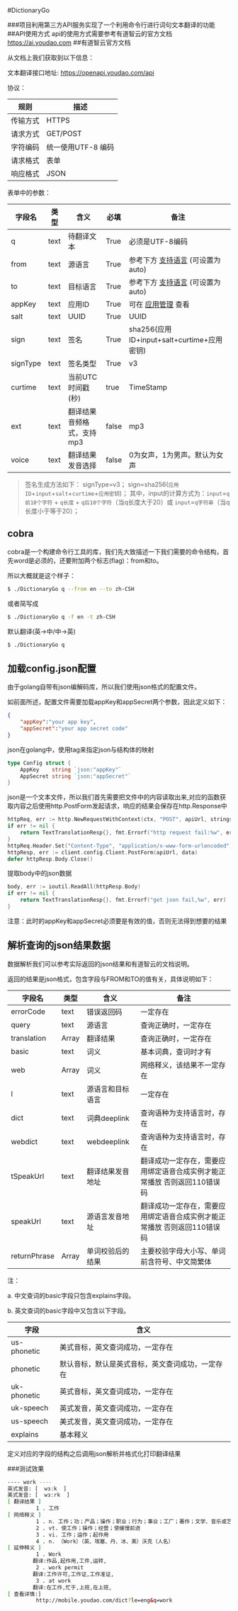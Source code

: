 #DictionaryGo

###项目利用第三方API服务实现了一个利用命令行进行词句文本翻译的功能
##API使用方式
api的使用方式需要参考有道智云的官方文档
https://ai.youdao.com
##有道智云官方文档

从文档上我们获取到以下信息：

文本翻译接口地址: https://openapi.youdao.com/api

协议：

| 规则     | 描述               |
| -------- | ------------------ |
| 传输方式 | HTTPS              |
| 请求方式 | GET/POST           |
| 字符编码 | 统一使用UTF-8 编码 |
| 请求格式 | 表单               |
| 响应格式 | JSON               |

表单中的参数：

| 字段名   | 类型 | 含义                      | 必填  | 备注                                                         |
| -------- | ---- | ------------------------- | ----- | ------------------------------------------------------------ |
| q        | text | 待翻译文本                | True  | 必须是UTF-8编码                                              |
| from     | text | 源语言                    | True  | 参考下方 [支持语言](https://ai.youdao.com/DOCSIRMA/html/自然语言翻译/API文档/文本翻译服务/文本翻译服务-API文档.html#section-9) (可设置为auto) |
| to       | text | 目标语言                  | True  | 参考下方 [支持语言](https://ai.youdao.com/DOCSIRMA/html/自然语言翻译/API文档/文本翻译服务/文本翻译服务-API文档.html#section-9) (可设置为auto) |
| appKey   | text | 应用ID                    | True  | 可在 [应用管理](https://ai.youdao.com/appmgr.s) 查看         |
| salt     | text | UUID                      | True  | UUID                                                         |
| sign     | text | 签名                      | True  | sha256(应用ID+input+salt+curtime+应用密钥)                   |
| signType | text | 签名类型                  | True  | v3                                                           |
| curtime  | text | 当前UTC时间戳(秒)         | true  | TimeStamp                                                    |
| ext      | text | 翻译结果音频格式，支持mp3 | false | mp3                                                          |
| voice    | text | 翻译结果发音选择          | false | 0为女声，1为男声。默认为女声                                 |

> 签名生成方法如下：
> signType=v3；
> sign=sha256(`应用ID`+`input`+`salt`+`curtime`+`应用密钥`)；
> 其中，input的计算方式为：`input`=`q前10个字符` + `q长度` + `q后10个字符`（当q长度大于20）或 `input`=`q字符串`（当q长度小于等于20）；
## cobra

cobra是一个构建命令行工具的库，我们先大致描述一下我们需要的命令结构，首先word是必须的，还要附加两个标志(flag)：from和to。

所以大概就是这个样子：

```bash
$ ./DictionaryGo q --from en --to zh-CSH
```

或者简写成

```bash
$ ./DictionaryGo q -f en -t zh-CSH
```
默认翻译(英->中/中->英)
```bash
$ ./DictionaryGo q 
```

## 加载config.json配置

由于golang自带有json编解码库，所以我们使用json格式的配置文件。

如前面所述，配置文件需要加载appKey和appSecret两个参数，因此定义如下：

```json
{
    "appKey":"your app key",
    "appSecret":"your app secret code"
}
```

json在golang中，使用tag来指定json与结构体的映射

```go
type Config struct {
	AppKey    string `json:"appKey"`
	AppSecret string `json:"appSecret"`
}
```

json是一个文本文件，所以我们首先需要把文件中的内容读取出来,对应的函数获取内容之后使用http.PostForm发起请求，响应的结果会保存在http.Response中

```go
httpReq, err := http.NewRequestWithContext(ctx, "POST", apiUrl, strings.NewReader(data.Encode()))
if err != nil {
    return TextTranslationResp{}, fmt.Errorf("http request fail:%w", err)
}
httpReq.Header.Set("Content-Type", "application/x-www-form-urlencoded")
httpResp, err := client.config.Client.PostForm(apiUrl, data)
defer httpResp.Body.Close()
```

提取body中的json数据

```go
body, err := ioutil.ReadAll(httpResp.Body)
if err != nil {
    return TextTranslationResp{}, fmt.Errorf("get json fail,%w", err)
}
```

注意：此时的appKey和appSecret必须要是有效的值，否则无法得到想要的结果
## 解析查询的json结果数据

数据解析我们可以参考实际返回的json结果和有道智云的文档说明。

返回的结果是json格式，包含字段与FROM和TO的值有关，具体说明如下：

| 字段名       | 类型  | 含义             | 备注                                                         |
| ------------ | ----- | ---------------- | ------------------------------------------------------------ |
| errorCode    | text  | 错误返回码       | 一定存在                                                     |
| query        | text  | 源语言           | 查询正确时，一定存在                                         |
| translation  | Array | 翻译结果         | 查询正确时，一定存在                                         |
| basic        | text  | 词义             | 基本词典，查词时才有                                         |
| web          | Array | 词义             | 网络释义，该结果不一定存在                                   |
| l            | text  | 源语言和目标语言 | 一定存在                                                     |
| dict         | text  | 词典deeplink     | 查询语种为支持语言时，存在                                   |
| webdict      | text  | webdeeplink      | 查询语种为支持语言时，存在                                   |
| tSpeakUrl    | text  | 翻译结果发音地址 | 翻译成功一定存在，需要应用绑定语音合成实例才能正常播放 否则返回110错误码 |
| speakUrl     | text  | 源语言发音地址   | 翻译成功一定存在，需要应用绑定语音合成实例才能正常播放 否则返回110错误码 |
| returnPhrase | Array | 单词校验后的结果 | 主要校验字母大小写、单词前含符号、中文简繁体                 |

注：

a. 中文查词的basic字段只包含explains字段。

b. 英文查词的basic字段中又包含以下字段。

| 字段        | 含义                                             |
| ----------- | ------------------------------------------------ |
| us-phonetic | 美式音标，英文查词成功，一定存在                 |
| phonetic    | 默认音标，默认是英式音标，英文查词成功，一定存在 |
| uk-phonetic | 英式音标，英文查词成功，一定存在                 |
| uk-speech   | 英式发音，英文查词成功，一定存在                 |
| us-speech   | 美式发音，英文查词成功，一定存在                 |
| explains    | 基本释义                               

定义对应的字段的结构之后调用json解析并格式化打印翻译结果

###测试效果
```bash
---- work ----
英式发音: [  wɜːk  ]
美式发音: [  wɜːrk  ]
[ 翻译结果 ]
         1 . 工作
[ 网络释义 ]
         1 . n. 工作；功；产品；操作；职业；行为；事业；工厂；著作；文学、音乐或艺术作品
         2 . vt. 使工作；操作；经营；使缓慢前进
         3 . vi. 工作；运作；起作用
         4 . n. （Work）（英、埃塞、丹、冰、美）沃克（人名）
[ 延伸释义 ]
         1 . Work
        翻译:作品,起作用,工件,运转,
         2 . work permit
        翻译:工作许可,工作证,工作准证,
         3 . at work
        翻译:在工作,忙于,上班,在上班,
[ 查看详情:]
         http://mobile.youdao.com/dict?le=eng&q=work
```
